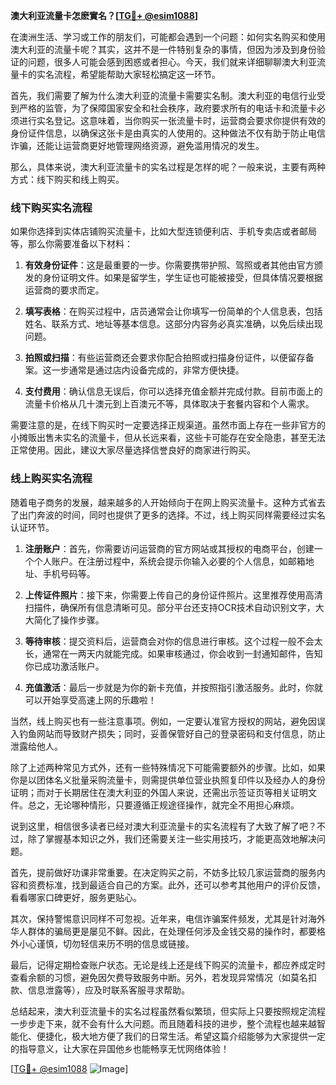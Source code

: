 **澳大利亚流量卡怎麽實名？[[TG💪+ @esim1088](https://t.me/s/esim1088)]**

在澳洲生活、学习或工作的朋友们，可能都会遇到一个问题：如何实名购买和使用澳大利亚的流量卡呢？其实，这并不是一件特别复杂的事情，但因为涉及到身份验证的问题，很多人可能会感到困惑或者担心。今天，我们就来详细聊聊澳大利亚流量卡的实名流程，希望能帮助大家轻松搞定这一环节。

首先，我们需要了解为什么澳大利亚的流量卡需要实名制。澳大利亚的电信行业受到严格的监管，为了保障国家安全和社会秩序，政府要求所有的电话卡和流量卡必须进行实名登记。这意味着，当你购买一张流量卡时，运营商会要求你提供有效的身份证件信息，以确保这张卡是由真实的人使用的。这种做法不仅有助于防止电信诈骗，还能让运营商更好地管理网络资源，避免滥用情况的发生。

那么，具体来说，澳大利亚流量卡的实名过程是怎样的呢？一般来说，主要有两种方式：线下购买和线上购买。

### 线下购买实名流程

如果你选择到实体店铺购买流量卡，比如大型连锁便利店、手机专卖店或者邮局等，那么你需要准备以下材料：

1. **有效身份证件**：这是最重要的一步。你需要携带护照、驾照或者其他由官方颁发的身份证明文件。如果是留学生，学生证也可能被接受，但具体情况要根据运营商的要求而定。
   
2. **填写表格**：在购买过程中，店员通常会让你填写一份简单的个人信息表，包括姓名、联系方式、地址等基本信息。这部分内容务必真实准确，以免后续出现问题。

3. **拍照或扫描**：有些运营商还会要求你配合拍照或扫描身份证件，以便留存备案。这一步通常是通过店内设备完成的，非常方便快捷。

4. **支付费用**：确认信息无误后，你可以选择充值金额并完成付款。目前市面上的流量卡价格从几十澳元到上百澳元不等，具体取决于套餐内容和个人需求。

需要注意的是，在线下购买时一定要选择正规渠道。虽然市面上存在一些非官方的小摊贩出售未实名的流量卡，但从长远来看，这些卡可能存在安全隐患，甚至无法正常使用。因此，建议大家尽量选择信誉良好的商家进行购买。

### 线上购买实名流程

随着电子商务的发展，越来越多的人开始倾向于在网上购买流量卡。这种方式省去了出门奔波的时间，同时也提供了更多的选择。不过，线上购买同样需要经过实名认证环节。

1. **注册账户**：首先，你需要访问运营商的官方网站或其授权的电商平台，创建一个个人账户。在注册过程中，系统会提示你输入必要的个人信息，如邮箱地址、手机号码等。

2. **上传证件照片**：接下来，你需要上传自己的身份证件照片。这里推荐使用高清扫描件，确保所有信息清晰可见。部分平台还支持OCR技术自动识别文字，大大简化了操作步骤。

3. **等待审核**：提交资料后，运营商会对你的信息进行审核。这个过程一般不会太长，通常在一两天内就能完成。如果审核通过，你会收到一封通知邮件，告知你已成功激活账户。

4. **充值激活**：最后一步就是为你的新卡充值，并按照指引激活服务。此时，你就可以开始享受高速上网的乐趣啦！

当然，线上购买也有一些注意事项。例如，一定要认准官方授权的网站，避免因误入钓鱼网站而导致财产损失；同时，妥善保管好自己的登录密码和支付信息，防止泄露给他人。

除了上述两种常见方式外，还有一些特殊情况下可能需要额外的步骤。比如，如果你是以团体名义批量采购流量卡，则需提供单位营业执照复印件以及经办人的身份证明；而对于长期居住在澳大利亚的外国人来说，还需出示签证页等相关证明文件。总之，无论哪种情形，只要遵循正规途径操作，就完全不用担心麻烦。

说到这里，相信很多读者已经对澳大利亚流量卡的实名流程有了大致了解了吧？不过，除了掌握基本知识之外，我们还需要关注一些实用技巧，才能更高效地解决问题。

首先，提前做好功课非常重要。在决定购买之前，不妨多比较几家运营商的服务内容和资费标准，找到最适合自己的方案。此外，还可以参考其他用户的评价反馈，看看哪家口碑更好，服务更贴心。

其次，保持警惕意识同样不可忽视。近年来，电信诈骗案件频发，尤其是针对海外华人群体的骗局更是屡见不鲜。因此，在处理任何涉及金钱交易的操作时，都要格外小心谨慎，切勿轻信来历不明的信息或链接。

最后，记得定期检查账户状态。无论是线上还是线下购买的流量卡，都应养成定时查看余额的习惯，避免因欠费导致服务中断。另外，若发现异常情况（如莫名扣款、信息泄露等），应及时联系客服寻求帮助。

总结起来，澳大利亚流量卡的实名过程虽然看似繁琐，但实际上只要按照规定流程一步步走下来，就不会有什么大问题。而且随着科技的进步，整个流程也越来越智能化、便捷化，极大地方便了我们的日常生活。希望这篇介绍能够为大家提供一定的指导意义，让大家在异国他乡也能畅享无忧网络体验！

[[TG💪+ @esim1088](https://t.me/s/esim1088) ![Image](https://i.postimg.cc/4NQfJmqS/Snipaste-2025-05-13-00-14-12.png)]